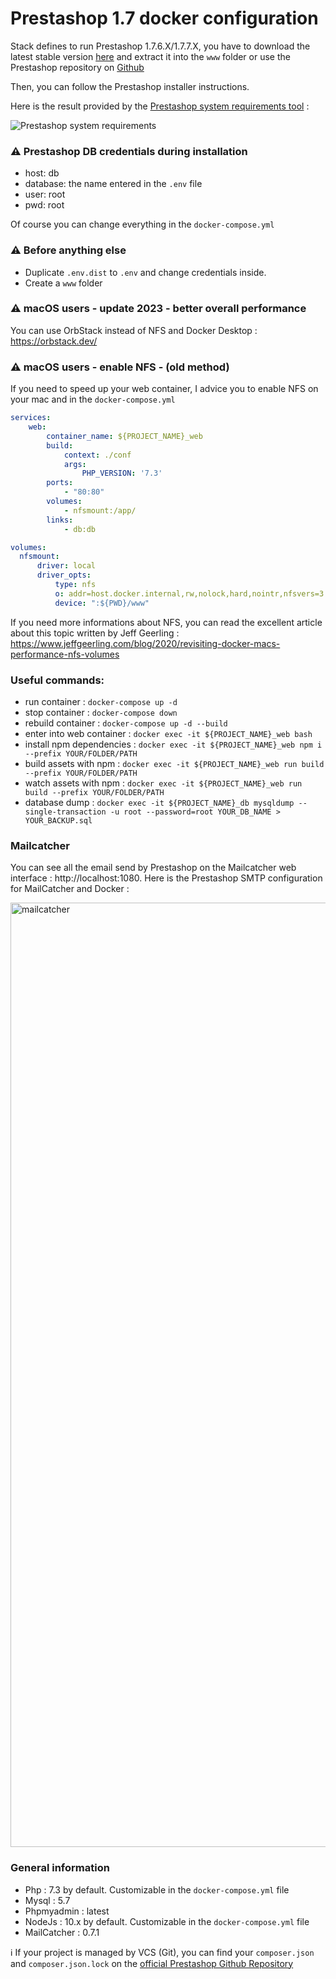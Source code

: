 # Prestashop 1.7 docker configuration

Stack defines to run Prestashop 1.7.6.X/1.7.7.X, you have to download the latest stable version [here](https://prestashop.fr/versions/) and extract it into the `www` folder or use the Prestashop repository on [Github](https://github.com/PrestaShop/PrestaShop/tags)

Then, you can follow the Prestashop installer instructions.

Here is the result provided by the [Prestashop system requirements tool](https://devdocs.prestashop.com/1.7/basics/installation/system-requirements/) : 

![Prestashop system requirements](https://upload.vaa.red/i/JvmeY.png)

### ⚠️ Prestashop DB credentials during installation

- host: db
- database: the name entered in the `.env` file
- user: root
- pwd: root

Of course you can change everything in the `docker-compose.yml`

### ⚠️ Before anything else

- Duplicate `.env.dist` to `.env` and change credentials inside.
- Create a `www` folder

### ⚠️ macOS users - update 2023 - better overall performance

You can use OrbStack instead of NFS and Docker Desktop : https://orbstack.dev/

### ⚠️ macOS users - enable NFS - (old method)

If you need to speed up your web container, I advice you to enable NFS on your mac and in the `docker-compose.yml`
```yml
services:
    web:
        container_name: ${PROJECT_NAME}_web
        build:
            context: ./conf
            args:
                PHP_VERSION: '7.3'
        ports:
            - "80:80"
        volumes:
            - nfsmount:/app/
        links:
            - db:db

volumes:
  nfsmount:
      driver: local
      driver_opts:
          type: nfs
          o: addr=host.docker.internal,rw,nolock,hard,nointr,nfsvers=3
          device: ":${PWD}/www"
```

If you need more informations about NFS, you can read the excellent article about this topic written by Jeff Geerling : https://www.jeffgeerling.com/blog/2020/revisiting-docker-macs-performance-nfs-volumes


### Useful commands:

- run container : `docker-compose up -d`
- stop container : `docker-compose down`
- rebuild container : `docker-compose up -d --build`
- enter into web container : `docker exec -it ${PROJECT_NAME}_web bash`
- install npm dependencies : `docker exec -it ${PROJECT_NAME}_web npm i --prefix YOUR/FOLDER/PATH`
- build assets with npm : `docker exec -it ${PROJECT_NAME}_web run build --prefix YOUR/FOLDER/PATH`
- watch assets with npm : `docker exec -it ${PROJECT_NAME}_web run build --prefix YOUR/FOLDER/PATH`
- database dump : `docker exec -it ${PROJECT_NAME}_db mysqldump --single-transaction -u root --password=root YOUR_DB_NAME > YOUR_BACKUP.sql`


### Mailcatcher

You can see all the email send by Prestashop on the Mailcatcher web interface : http://localhost:1080.
Here is the Prestashop SMTP configuration for MailCatcher and Docker :

<img width="1511" alt="mailcatcher" src="https://user-images.githubusercontent.com/22589554/189415670-9eb4e5df-d087-4db7-855c-85839f6379be.png">

### General information

- Php : 7.3 by default. Customizable in the `docker-compose.yml` file
- Mysql : 5.7
- Phpmyadmin : latest
- NodeJs : 10.x by default. Customizable in the `docker-compose.yml` file
- MailCatcher : 0.7.1

ℹ️ If your project is managed by VCS (Git), you can find your `composer.json` and `composer.json.lock` on the [official Prestashop Github Repository](https://github.com/PrestaShop/PrestaShop/tags)
